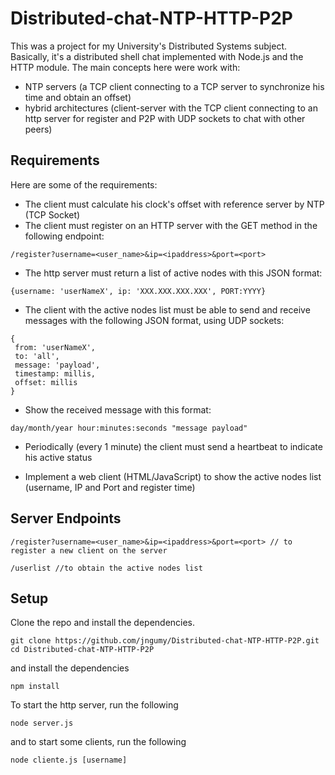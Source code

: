 # Distributed-chat-NTP-HTTP-P2P

This was a project for my University's Distributed Systems subject. Basically, it's a  distributed shell chat implemented with Node.js and the HTTP module. The main concepts here were work with:
* NTP servers (a TCP client connecting to a TCP server to synchronize his time and obtain an offset)
* hybrid architectures (client-server with the TCP client connecting to an http server for register and P2P with UDP sockets to chat with other peers)

## Requirements
Here are some of the requirements:
* The client must calculate his clock's offset with reference server by NTP (TCP Socket)
* The client must register on an HTTP server with the GET method in the following endpoint:
 ```
/register?username=<user_name>&ip=<ipaddress>&port=<port>
```
* The http server must return a list of active nodes with this JSON format:

 ```
{username: 'userNameX', ip: 'XXX.XXX.XXX.XXX', PORT:YYYY}
```

* The client with the active nodes list must be able to send and receive messages with the following JSON format, using UDP sockets:

 ```
{ 
  from: 'userNameX',
  to: 'all',
  message: 'payload',
  timestamp: millis,
  offset: millis
}
```
* Show the received message with this format:
 ```
day/month/year hour:minutes:seconds "message payload"
```

* Periodically (every 1 minute) the client must send a heartbeat to indicate his active status

* Implement a web client (HTML/JavaScript) to show the active nodes list (username, IP and Port and register time)

## Server Endpoints

 ```
/register?username=<user_name>&ip=<ipaddress>&port=<port> // to register a new client on the server

/userlist //to obtain the active nodes list
```

## Setup

Clone the repo and install the dependencies.

 ```
git clone https://github.com/jngumy/Distributed-chat-NTP-HTTP-P2P.git
cd Distributed-chat-NTP-HTTP-P2P
```
and install the dependencies

 ```
npm install
```

To start the  http server, run the following

 ```
node server.js 
```

and to start some clients, run the following

 ```
node cliente.js [username]
```

